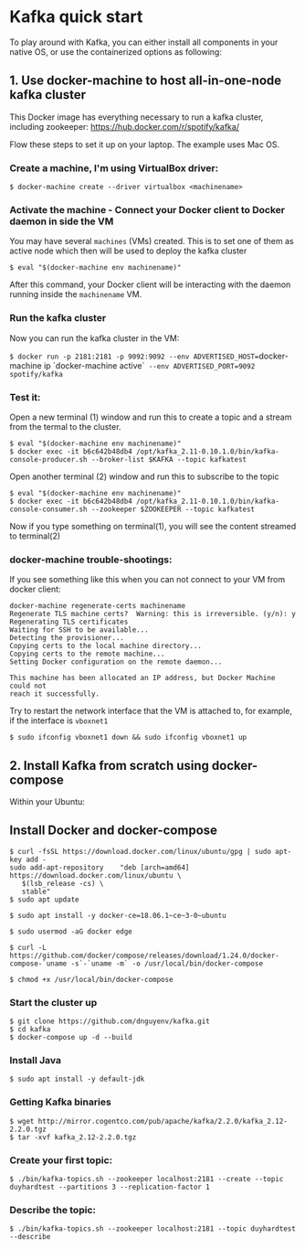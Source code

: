 # Kafka quick start

To play around with Kafka, you can either install all components in your native OS, or use the containerized options as following:

## 1. Use docker-machine to host all-in-one-node kafka cluster

This Docker image has everything necessary to run a kafka cluster, including zookeeper: https://hub.docker.com/r/spotify/kafka/

Flow these steps to set it up on your laptop. The example uses Mac OS. 

### Create a machine, I'm using VirtualBox driver:

`$ docker-machine create --driver virtualbox <machinename>`

### Activate the machine - Connect your Docker client to Docker daemon in side the VM

You may have several `machines` (VMs) created. This is to set one of them as active node which then will be used to deploy the kafka cluster

`$ eval "$(docker-machine env machinename)"` 

After this command, your Docker client will be interacting with the daemon running inside the `machinename` VM.

### Run the kafka cluster

Now you can run the kafka cluster in the VM:

`$ docker run -p 2181:2181 -p 9092:9092 --env ADVERTISED_HOST=`docker-machine ip \`docker-machine active\`` --env ADVERTISED_PORT=9092 spotify/kafka`

### Test it:

Open a new terminal (1) window and run this to create a topic and a stream from the termal to the cluster. 

```
$ eval "$(docker-machine env machinename)"
$ docker exec -it b6c642b48db4 /opt/kafka_2.11-0.10.1.0/bin/kafka-console-producer.sh --broker-list $KAFKA --topic kafkatest

```

Open another terminal (2) window and run this to subscribe to the topic

```
$ eval "$(docker-machine env machinename)"
$ docker exec -it b6c642b48db4 /opt/kafka_2.11-0.10.1.0/bin/kafka-console-consumer.sh --zookeeper $ZOOKEEPER --topic kafkatest
```

Now if you type something on terminal(1), you will see the content streamed to terminal(2)

### docker-machine trouble-shootings:

If you see something like this when you can not connect to your VM from docker client:

```
docker-machine regenerate-certs machinename
Regenerate TLS machine certs?  Warning: this is irreversible. (y/n): y
Regenerating TLS certificates
Waiting for SSH to be available...
Detecting the provisioner...
Copying certs to the local machine directory...
Copying certs to the remote machine...
Setting Docker configuration on the remote daemon...

This machine has been allocated an IP address, but Docker Machine could not
reach it successfully.
```
Try to restart the network interface that the VM is attached to, for example, if the interface is `vboxnet1`

`$ sudo ifconfig vboxnet1 down && sudo ifconfig vboxnet1 up`


## 2. Install Kafka from scratch using docker-compose

Within your Ubuntu: 

## Install Docker and docker-compose

```
$ curl -fsSL https://download.docker.com/linux/ubuntu/gpg | sudo apt-key add - 
sudo add-apt-repository    "deb [arch=amd64] https://download.docker.com/linux/ubuntu \
   $(lsb_release -cs) \
   stable"
$ sudo apt update

$ sudo apt install -y docker-ce=18.06.1~ce~3-0~ubuntu

$ sudo usermod -aG docker edge

$ curl -L https://github.com/docker/compose/releases/download/1.24.0/docker-compose-`uname -s`-`uname -m` -o /usr/local/bin/docker-compose

$ chmod +x /usr/local/bin/docker-compose
```

### Start the cluster up

```
$ git clone https://github.com/dnguyenv/kafka.git
$ cd kafka
$ docker-compose up -d --build
```

### Install Java

```
$ sudo apt install -y default-jdk
```

### Getting Kafka binaries

```
$ wget http://mirror.cogentco.com/pub/apache/kafka/2.2.0/kafka_2.12-2.2.0.tgz
$ tar -xvf kafka_2.12-2.2.0.tgz

```

### Create your first topic:

```
$ ./bin/kafka-topics.sh --zookeeper localhost:2181 --create --topic duyhardtest --partitions 3 --replication-factor 1
```

### Describe the topic:

```
$ ./bin/kafka-topics.sh --zookeeper localhost:2181 --topic duyhardtest --describe
```

